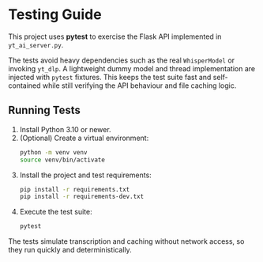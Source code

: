 # Testing Guide

This project uses **pytest** to exercise the Flask API implemented in
`yt_ai_server.py`.

The tests avoid heavy dependencies such as the real `WhisperModel` or
invoking `yt_dlp`.  A lightweight dummy model and thread implementation are
injected with `pytest` fixtures.  This keeps the test suite fast and
self-contained while still verifying the API behaviour and file caching
logic.

## Running Tests

1. Install Python 3.10 or newer.
2. (Optional) Create a virtual environment:
   ```bash
   python -m venv venv
   source venv/bin/activate
   ```
3. Install the project and test requirements:
   ```bash
   pip install -r requirements.txt
   pip install -r requirements-dev.txt
   ```
4. Execute the test suite:
   ```bash
   pytest
   ```

The tests simulate transcription and caching without network access, so
they run quickly and deterministically.
